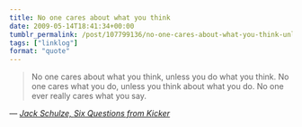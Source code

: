 ```yaml
---
title: No one cares about what you think
date: 2009-05-14T18:41:34+00:00
tumblr_permalink: /post/107799136/no-one-cares-about-what-you-think-unless-you-do
tags: ["linklog"]
format: "quote"
---
```


> No one cares about what you think, unless you do what you think. No one cares what you do, unless you think about what you do. No one ever really cares what you say.

— <cite>[Jack Schulze, _Six Questions from Kicker_](http://www.kickerstudio.com/blog/2009/05/six-questions-from-kicker-jack-schulze/)</cite>
